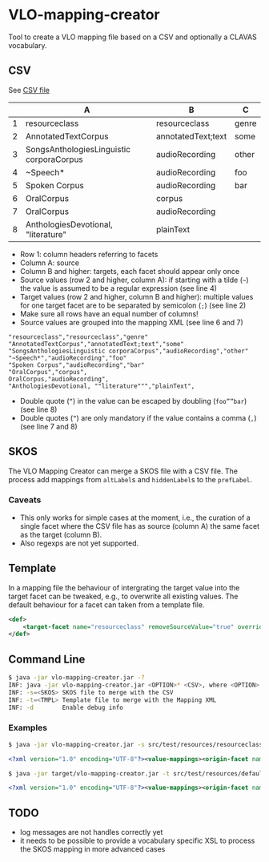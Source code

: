 # VLO-mapping-creator
Tool to create a VLO mapping file based on a CSV and optionally a CLAVAS vocabulary.

## CSV

See [CSV file](src/test/resources/resourceclass-full.csv)

|   | A                                        | B                  | C     |
| - | ---------------------------------------- | ------------------ | ----- |
| 1 | resourceclass                            | resourceclass      | genre |
| 2 | AnnotatedTextCorpus                      | annotatedText;text | some  |
| 3 | SongsAnthologiesLinguistic corporaCorpus | audioRecording     | other |
| 4 | ~Speech*                                 | audioRecording     | foo   |
| 5 | Spoken Corpus                            | audioRecording     | bar   |
| 6 | OralCorpus                               | corpus             |       |
| 7 | OralCorpus                               | audioRecording     |       |
| 8 | AnthologiesDevotional, "literature"      | plainText          |       |

- Row 1: column headers referring to facets
- Column A: source
- Column B and higher: targets, each facet should appear only once
- Source values (row 2 and higher, column A): if starting with a tilde (`~`) the value is assumed to be a regular expression (see line 4)
- Target values (row 2 and higher, column B and higher): multiple values for one target facet are to be separated by semicolon (`;`) (see line 2)
- Make sure all rows have an equal number of columns!
- Source values are grouped into the mapping XML (see line 6 and 7)

```
"resourceclass","resourceclass","genre"
"AnnotatedTextCorpus","annotatedText;text","some"
"SongsAnthologiesLinguistic corporaCorpus","audioRecording","other"
"~Speech*","audioRecording","foo"
"Spoken Corpus","audioRecording","bar"
"OralCorpus","corpus",
OralCorpus,"audioRecording",
"AnthologiesDevotional, ""literature""","plainText",
```

- Double quote (`“`) in the value can be escaped by doubling (`foo””bar`) (see line 8)
- Double quotes (`“`) are only mandatory if the value contains a comma (`,`) (see line 7 and 8)

## SKOS

The VLO Mapping Creator can merge a SKOS file with a CSV file. The process add mappings from `altLabel`s and `hiddenLabel`s to the `prefLabel`.

### Caveats

- This only works for simple cases at the moment, i.e., the curation of a single facet where the CSV file has as source (column A) the same facet as the target (column B).
- Also regexps are not yet supported.

## Template

In a mapping file the behaviour of intergrating the target value into the target facet can be tweaked, e.g., to overwrite all existing values. The default behaviour for a facet can taken from a template file.

```XML
<def>
    <target-facet name="resourceclass" removeSourceValue="true" overrideExistingValues="false"/>
</def>
``` 

## Command Line

```sh
$ java -jar vlo-mapping-creator.jar -?
INF: java -jar vlo-mapping-creator.jar <OPTION>* <CSV>, where <OPTION> is one of those:
INF: -s=<SKOS> SKOS file to merge with the CSV
INF: -t=<TMPL> Template file to merge with the Mapping XML
INF: -d        Enable debug info
```

### Examples

```sh
$ java -jar vlo-mapping-creator.jar -s src/test/resources/resourceclass.skos -t src/test/resources/default.xml src/test/resources/resourceclass.csv
```
```xml
<?xml version="1.0" encoding="UTF-8"?><value-mappings><origin-facet name="resourceclass"><value-map><target-facet name="resourceclass" removeSourceValue="true" overrideExistingValues="false"/><target-value-set><target-value facet="resourceclass">annotatedText</target-value><target-value facet="resourceclass">text</target-value><source-value>AnnotatedTextCorpus</source-value></target-value-set><target-value-set><target-value facet="resourceclass">audioRecording</target-value><source-value>SongsAnthologiesLinguistic corporaCorpus</source-value></target-value-set><target-value-set><target-value facet="resourceclass">audioRecording</target-value><source-value>SpeechCorpus</source-value></target-value-set><target-value-set><target-value facet="resourceclass">audioRecording</target-value><source-value>Spoken Corpus</source-value></target-value-set><target-value-set><target-value facet="resourceclass">corpus</target-value><target-value facet="resourceclass">audioRecording</target-value><source-value>OralCorpus</source-value></target-value-set><target-value-set><target-value facet="resourceclass">plainText</target-value><source-value>AnthologiesDevotional literature</source-value></target-value-set><target-value-set><target-value facet="resourceclass">tool</target-value><source-value>tol</source-value></target-value-set></value-map></origin-facet></value-mappings>
```

```sh
$ java -jar target/vlo-mapping-creator.jar -t src/test/resources/default.xml src/test/resources/resourceclass-full.csv
```
```xml
<?xml version="1.0" encoding="UTF-8"?><value-mappings><origin-facet name="resourceclass"><value-map><target-facet name="resourceclass" removeSourceValue="true" overrideExistingValues="false"/><target-value-set><target-value facet="resourceclass">annotatedText</target-value><target-value facet="resourceclass">text</target-value><target-value facet="genre">some</target-value><source-value>AnnotatedTextCorpus</source-value></target-value-set><target-value-set><target-value facet="resourceclass">audioRecording</target-value><target-value facet="genre">other</target-value><source-value>SongsAnthologiesLinguistic corporaCorpus</source-value></target-value-set><target-value-set><target-value facet="resourceclass">audioRecording</target-value><target-value facet="genre">foo</target-value><source-value isRegex="true">Speech*</source-value></target-value-set><target-value-set><target-value facet="resourceclass">audioRecording</target-value><target-value facet="genre">bar</target-value><source-value>Spoken Corpus</source-value></target-value-set><target-value-set><target-value facet="resourceclass">corpus</target-value><target-value facet="resourceclass">audioRecording</target-value><source-value>OralCorpus</source-value></target-value-set><target-value-set><target-value facet="resourceclass">plainText</target-value><source-value>AnthologiesDevotional, "literature"</source-value></target-value-set></value-map></origin-facet></value-mappings>
```

## TODO

- log messages are not handles correctly yet
- it needs to be possible to provide a vocabulary specific XSL to process the SKOS mapping in more advanced cases